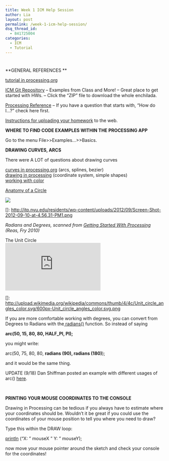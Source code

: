 ```yaml
---
title: Week 1 ICM Help Session
author: Lia
layout: post
permalink: /week-1-icm-help-session/
dsq_thread_id:
  - 841725004
categories:
  - ICM
  - Tutorial
---
```

# 

**GENERAL REFERENCES **

[tutorial in processing.org][1]

 [1]: http://processing.org/learning/curves/

[ICM Git Repository][2] – Examples from Class and More! – Great place to get started with HWs. – Click the “ZIP” file to download the whole enchilada.

 [2]: https://github.com/ITPNYU/ICM/

[Processing Reference][3] – If you have a question that starts with, “How do I…?” check here first.

 [3]: http://processing.org/reference/

[Instructions for uploading your homework][4] to the web.

 [4]: http://itp.nyu.edu/varwiki/ClassWork/Homework-upload-instructions

**WHERE TO FIND CODE EXAMPLES WITHIN THE PROCESSING APP**

Go to the menu File>>Examples…>>Basics.

**DRAWING CURVES, ARCS**

There were A LOT of questions about drawing curves

[curves in processing.org][1] (arcs, splines, bezier)  
[drawing in processing][5] (coordinate system, simple shapes)  
[working with color][6]

 [5]: http://processing.org/learning/drawing/
 [6]: http://processing.org/learning/color/

[Anatomy of a Circle][7]

 [7]: http://www.khanacademy.org/math/geometry/circles-topic/v/circles--radius--diameter-and-circumference

[![][9]][9]

 []: http://itp.nyu.edu/residents/wp-content/uploads/2012/09/Screen-Shot-2012-09-10-at-4.56.31-PM1.png

*Radians and Degrees, scanned from [Getting Started With Processing][9] (Reas, Fry 2010)*

 [9]: http://shop.oreilly.com/product/0636920000570.do

The Unit Circle  
[![][11]][11]

 []: http://upload.wikimedia.org/wikipedia/commons/thumb/4/4c/Unit_circle_angles_color.svg/600px-Unit_circle_angles_color.svg.png

If you are more comfortable working with degrees, you can convert from Degrees to Radians with the[ radians()][11] function. So instead of saying

 [11]: http://processing.org/reference/radians_.html

**arc(50, 15, 80, 80, HALF_PI, PI);**

you might write:

arc(50, 75, 80, 80, **radians (90), radians (180)**);

and it would be the same thing.

UPDATE (9/18) Dan Shiffman posted an example with different usages of arc() [here][12].

 [12]: https://github.com/ITPNYU/ICM/blob/master/extras/arcs/arcs.pde

 

**PRINTING YOUR MOUSE COORDINATES TO THE CONSOLE**

Drawing in Processing can be tedious if you always have to estimate where your coordinates should be. Wouldn’t it be great if you could use the coordinates of your mouse position to tell you where you need to draw?

Type this within the DRAW loop:

[println][13] (“X: ” mouseX ” Y: ” mouseY);

 [13]: http://processing.org/reference/println_.html

now move your mouse pointer around the sketch and check your console for the coordinates!